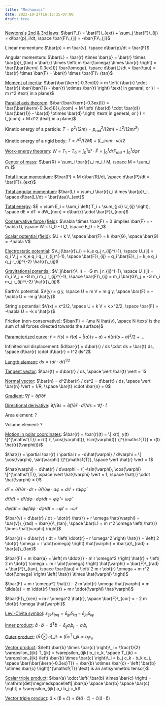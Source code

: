 ```yaml
---
title: "Mechanics"
date: 2023-10-27T16:15:35-07:00
draft: true
---
```


[Newtons's 2nd & 3rd laws](https://en.wikipedia.org/wiki/Newton%27s_laws_of_motion):
$\bar{F_i} = \bar{F}\_{ext} + \sum_j \bar{F}\_{ij} = d\bar{p}_i/dt, \space \bar{F}\_{ij} = -\bar{F}\_{ji}$

Linear momentum: $\bar{p} = m \bar{v}, \space d\bar{p}/dt = \bar{F}$

Angular momentum:
$\bar{L} = \bar{r} \times \bar{p} = \bar{r} \times \bar{p}\_{tan} = \bar{r} \times \left( m \bar{\omega} \times \bar{r} \right) = \bar{\bar{\kern{-0.3ex}I}} \bar{\omega}, \space d\bar{L}/dt = \bar{\tau} = \bar{r} \times \bar{F} = \bar{r} \times \bar{F}\_{tan}$

[Moment of inertia](https://www.feynmanlectures.caltech.edu/I_19.html):
$\bar{\bar{\kern{-0.3ex}I}} = m \left( (\bar{r} \cdot \bar{r}) \bar{\bar{1}} - \bar{r} \otimes \bar{r} \right) \text{ in general, or } I = m r^2 \text{ in a plane}$

[Parallel axis theorem](https://en.wikipedia.org/wiki/Parallel_axis_theorem):
$\bar{\bar{\kern{-0.3ex}I}} = \bar{\bar{\kern{-0.3ex}I}}\_{com} + M \left( (\bar{d} \cdot \bar{d}) \bar{\bar{1}} - \bar{d} \otimes \bar{d} \right) \text{ in general, or } I = I_{com} + M d^2 \text{ in a plane}$

Kinetic energy of a particle:
$T = p^2/(2 m) = p_{rad}^2/(2 m) + L^2/(2 m r^2)$

Kinetic energy of a rigid body:
$T = P^2/(2 M) + \left(\bar{L}\_{com} \cdot \bar{\omega} \right)/2$

[Work-energy theorem](https://www.feynmanlectures.caltech.edu/I_13.html):
$W = T_1 - T_0 = \int_0^1 d\bar{r} \cdot \bar{F} = \int_0^1 dr F_{rad} + \int_0^1 d\varphi \tau$

[Center of mass](https://www.feynmanlectures.caltech.edu/I_19.html):
$\bar{R} = \sum_i \bar{r}\_i m_i / M, \space M = \sum_i m_i$

[Total linear momentum](https://www.feynmanlectures.caltech.edu/I_10.html):
$\bar{P} = M d\bar{R}/dt, \space d\bar{P}/dt = \bar{F}\_{ext}$

[Total angular momentum](https://www.feynmanlectures.caltech.edu/I_20.html):
$\bar{L} = \sum_i \bar{r}\_i \times \bar{p}\_i, \space d\bar{L}/dt = \bar{\tau}\_{ext}$

[Total energy](https://www.feynmanlectures.caltech.edu/I_13.html):
$E = \sum E_i = \sum_i \left( T_i + \sum_{j<i} U_{ij} \right), \space dE = dT = dW_{non} = d\bar{r} \cdot \bar{F}\_{non}$

[Conservative force (field)](https://en.wikipedia.org/wiki/Conservative_force):
$\nabla \times \bar{F} = 0 \implies \bar{F} = -\nabla U, \space W = U_0 - U_1, \space E_0 = E_1$

[Scalar potential (field)](https://www.feynmanlectures.caltech.edu/I_14.html):
$U = k V, \space \bar{F} = k \bar{G}, \space \bar{G} = -\nabla V$

[Electrostatic potential](https://en.wikipedia.org/wiki/Electric_potential):
$V_j(\bar{r}\_i) = k_e q_j r_{ij}^{-1}, \space U_{ij} = q_i V_j = k_e q_i q_j r_{ij}^{-1}, \space \bar{F}\_{ij} = q_i \bar{E}\_j = k_e q_i q_j r_{ij}^{-2} \hat{r}\_{ij}$

[Gravitational potential](https://en.wikipedia.org/wiki/Gravitational_potential):
$V_j(\bar{r}\_i) = -G m_j r_{ij}^{-1}, \space U_{ij} = m_i V_j = -G m_i m_j r_{ij}^{-1}, \space \bar{F}\_{ij} = m_i \bar{G}\_j = -G m_i m_j r_{ij}^{-2} \hat{r}\_{ij}$

Earth's potential:
$V(y) = g y, \space U = m V = m g y, \space \bar{F} = -\nabla U = -m g \hat{y}$

String's potential:
$V(x) = x^2/2, \space U = k V = k x^2/2, \space \bar{F} = -\nabla U = -k x \hat{x}$

Friction (non-conservative):
$\bar{F} = -\mu N \hat{v}, \space N \text{ is the sum of all forces directed towards the surface}$

[Parameterized curve](https://en.wikipedia.org/wiki/Taylor's_theorem):
$\bar{r} = \bar{r}(s) = \bar{r}(a) + \bar{t}(a) (s - a) + \bar{n}(a) (s - a)^2/2 + ...$

Infinitesimal displacement:
$d\bar{r} = d\bar{r} / ds \cdot ds = \bar{t} ds, \space d\bar{r} \cdot d\bar{r} = t^2 ds^2$

[Length element](https://en.wikipedia.org/wiki/Line_element):
$ds = (d\bar{r} \cdot d\bar{r})^{1/2}$

[Tangent vector](https://en.wikipedia.org/wiki/Tangent_vector):
$\bar{t} = d\bar{r} / ds, \space \vert \bar{t} \vert = 1$

[Normal vector](https://en.wikipedia.org/wiki/Normal_(geometry)):
$\bar{n} = d^2\bar{r} / ds^2 = d\bar{t} / ds, \space \vert \bar{n} \vert = 1/R, \space \bar{t} \cdot \bar{n} = 0$

[Gradient](https://en.wikipedia.org/wiki/Gradient):
$\nabla f = \partial f / \partial \bar{r}$

[Directional derivative](https://en.wikipedia.org/wiki/Directional_derivative):
$\partial f/\partial s = \partial f / \partial \bar{r} \cdot d\bar{r} / ds = \nabla f \cdot \bar{t}$

Area element:
$?$

Volume element:
$?$

[Motion in polar coordinates](https://en.wikipedia.org/wiki/Mechanics_of_planar_particle_motion#Polar_coordinates_in_an_inertial_frame_of_reference):
$\bar{r} = \bar{r}(t) = \[ x(t), y(t) \]^{\mathsf{T}} = r(t) \[ \cos{\varphi(t)}, \sin{\varphi(t)} \]^{\mathsf{T}} = r(t) \hat{r}(\varphi(t))$

$\hat{r} = \partial \bar{r} / \partial r = -d\hat{\varphi} / d\varphi = \[ \cos{\varphi}, \sin{\varphi} \]^{\mathsf{T}}, \space \vert \hat{r} \vert = 1$

$\hat{\varphi} = d\hat{r} / d\varphi = \[ -\sin{\varphi}, \cos{\varphi} \]^{\mathsf{T}}, \space \vert \hat{\varphi} \vert = 1, \space \hat{r} \cdot \hat{\varphi} = 0$

$d\bar{r} = \partial \bar{r} / \partial r \cdot dr + \partial \bar{r} / \partial \varphi \cdot d\varphi = dr \hat{r} + r d\varphi \hat{\varphi}$

$d\hat{r} / dt = d\hat{r} / d\varphi \cdot d\varphi / dt = \dot{\varphi} \hat{\varphi} = \omega \hat{\varphi}$

$d\hat{\varphi} / dt = d\hat{\varphi} / d\varphi \cdot d\varphi / dt = -\dot{\varphi} \hat{r} = -\omega \hat{r}$

$\bar{v} = d\bar{r} / dt = \dot{r} \hat{r} + r \omega \hat{\varphi} = \bar{v}\_{rad} + \bar{v}\_{tan}, \space \bar{L} = m r^2 \omega \left( \hat{r} \times \hat{\varphi} \right)$

$\bar{a} = d\bar{v} / dt = \left( \ddot{r} - r \omega^2 \right) \hat{r} + \left( 2 \dot{r} \omega + r \dot{\omega} \right) \hat{\varphi} = \bar{a}\_{rad} + \bar{a}\_{tan}$

$\bar{F} = m \bar{a} = \left( m \ddot{r} - m r \omega^2 \right) \hat{r} + \left( 2 m \dot{r} \omega + m r \dot{\omega} \right) \hat{\varphi} = \bar{F}\_{rad} + \bar{F}\_{tan}, \space \bar{\tau} = \left( 2 m r \dot{r} \omega + m r^2 \dot{\omega} \right) \left( \hat{r} \times \hat{\varphi} \right)$

$\bar{F} + m r \omega^2 \hat{r} - 2 m \dot{r} \omega \hat{\varphi} = m \tilde{a} = m \ddot{r} \hat{r} + m r \ddot{\varphi} \hat{\varphi}$

$\bar{F}\_{cen} = m r \omega^2 \hat{r}, \space \bar{F}\_{cor} = - 2 m \dot{r} \omega \hat{\varphi}$

[Levi-Civita symbol](https://en.wikipedia.org/wiki/Levi-Civita_symbol): $\varepsilon_{ijk} \varepsilon_{ipq} = \delta_{jp} \delta_{kq} - \delta_{jq} \delta_{kp}$

[Inner product](https://en.wikipedia.org/wiki/Dot_product): $\bar{a} \cdot \bar{b} = \bar{a}^{\mathsf{T}} \bar{b} = \delta_{ij} a_i b_j = a_i b_i$

[Outer product](https://en.wikipedia.org/wiki/Outer_product): $\left( \bar{b} \otimes \bar{c} \right)\_{jk} = \left( \bar{b} \bar{c}^{\mathsf{T}} \right)\_{jk} = b_j c_k$

[Vector product](https://en.wikipedia.org/wiki/cross_product): $\left( \bar{b} \times \bar{c} \right)\_i = \frac{1}{2} \varepsilon_{ijk} T_{jk} = \varepsilon_{ijk} b_j c_k, \space T_{jk} = \varepsilon_{ijk} \left( \bar{b} \times \bar{c} \right)\_i = b_j c_k - b_k c_j, \space \bar{\bar{\kern{-0.3ex}T}} = \bar{b} \otimes \bar{c} - \left( \bar{b} \otimes \bar{c} \right)^{\mathsf{T}} \text{ is an antisymmetric tensor}$

[Scalar triple product](https://en.wikipedia.org/wiki/Triple_product): $\bar{a} \cdot \left( \bar{b} \times \bar{c} \right) = \mathrm{det}\negmedspace\left[ \bar{a} \space \bar{b} \space \bar{c} \right] = \varepsilon_{ijk} a_i b_j c_k$

[Vector triple product](https://en.wikipedia.org/wiki/Triple_product): $\bar{a} \times \left( \bar{b} \times \bar{c} \right) = \bar{b} \left( \bar{a} \cdot \bar{c} \right) - \bar{c} \left( \bar{a} \cdot \bar{b} \right)$
